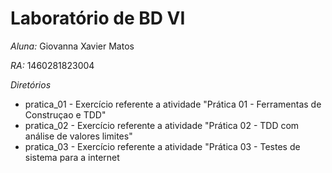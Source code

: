 # Laboratório de BD VI

*Aluna:* Giovanna Xavier Matos

*RA:* 1460281823004

*Diretórios*

* pratica_01 - Exercício referente a atividade "Prática 01 - Ferramentas de Construçao e TDD"
* pratica_02 - Exercício referente a atividade "Prática 02 - TDD com análise de valores limites"
* pratica_03 - Exercício referente a atividade "Prática 03 - Testes de sistema para a internet
